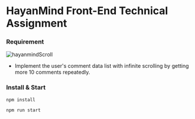 # HayanMind Front-End Technical Assignment

### Requirement

![hayanmindScroll](https://ifh.cc/g/fQShHZ.gif)

- Implement the user's comment data list with infinite scrolling by getting more 10 comments repeatedly.

### Install & Start

```
npm install
```

```
npm run start
```
